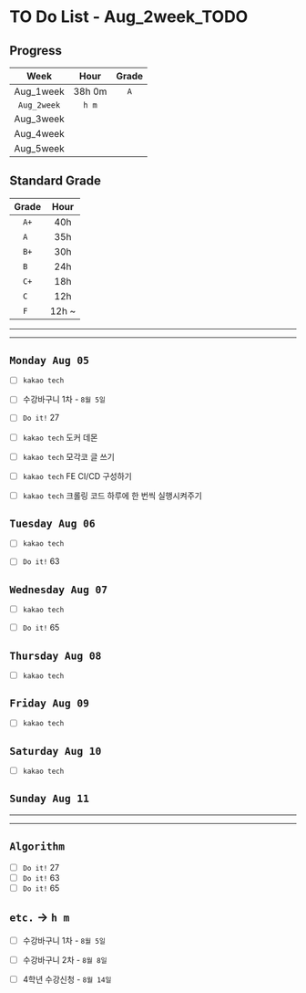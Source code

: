 # TO Do List - Aug_2week_TODO

## Progress
| Week | Hour | Grade |
|:---:|:---:|:---:|
|Aug_1week|38h 0m|`A`|
|`Aug_2week`|`h m`||
|Aug_3week|||
|Aug_4week|||
|Aug_5week|||

## Standard Grade
| Grade | Hour |
|:---:|:---:|
|`A+`|40h|
|`A `|35h|
|`B+`|30h|
|`B `|24h|
|`C+`|18h|
|`C `|12h|
|`F `|12h ~|


---
---

## `Monday Aug 05`
- [ ] `kakao tech` 
- [ ] 수강바구니 1차 - `8월 5일`
- [ ] `Do it!` 27
- [ ] `kakao tech` 도커 데몬
- [ ] `kakao tech` 모각코 글 쓰기
- [ ] `kakao tech` FE CI/CD 구성하기
- [ ] `kakao tech` 크롤링 코드 하루에 한 번씩 실행시켜주기


## `Tuesday Aug 06` 
- [ ] `kakao tech` 
- [ ] `Do it!` 63


## `Wednesday Aug 07` 
- [ ] `kakao tech` 
- [ ] `Do it!` 65


## `Thursday Aug 08`
- [ ] `kakao tech` 


## `Friday Aug 09` 
- [ ] `kakao tech` 


## `Saturday Aug 10` 
- [ ] `kakao tech` 


## `Sunday Aug 11` 




---
---
## `Algorithm`
- [ ] `Do it!` 27
- [ ] `Do it!` 63
- [ ] `Do it!` 65

## `etc.` -> `h m`
- [ ] 수강바구니 1차 - `8월 5일`
- [ ] 수강바구니 2차 - `8월 8일`
- [ ] 4학년 수강신청 - `8월 14일`



<!-- ### 알고리즘 유형
1. 정렬
2. 그래프 탐색 BFS, DFS
3. DP
4. 자료구조 -> 우선순위 큐 마스터
5. 문자열 알고리즘 ?? 아니면 투 포인터 정도

> 요구사항 정리하기, 테스트케이스 짜보기(소수 테스트케이스가 유리, 11되면 거의 다 됨) -->



<!-- ## `Spring` -> `h m` -->


<br><br>

<!-- > `개인공부` : `6h 30m` -> `25h 36m` -> `22h 19m` -> -->

<br><br>

<!-- 
## `Java`
## `OPIc`
## `토익` 
-->




